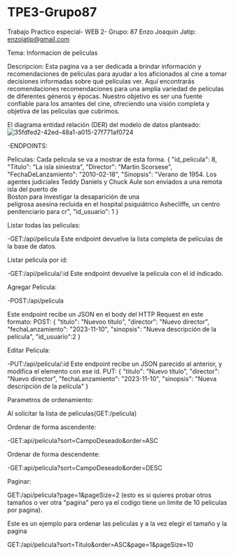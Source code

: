 # TPE3-Grupo87
Trabajo Practico especial- WEB 2- Grupo: 87
Enzo Joaquin Jatip: enzojatip@gmail.com

Tema: Informacion de peliculas

Descripcion: Esta pagina va a ser dedicada a brindar información y recomendaciones de películas para ayudar a los aficionados al cine a tomar decisiones informadas sobre qué películas ver. Aquí encontrarás recomendaciones recomendaciones para una amplia variedad de películas de diferentes géneros y épocas. Nuestro objetivo es ser una fuente confiable para los amantes del cine, ofreciendo una visión completa y objetiva de las películas que cubrimos.

El diagrama entidad relación (DER) del modelo de datos planteado: 
![35fdfed2-42ed-48a1-a015-27f771af0724](https://github.com/EnzoJJ/TPE-89/assets/114018093/155519cc-85dd-48a8-ab8b-704892bec34d)

-ENDPOINTS: 

  Peliculas: 
    Cada pelicula se va a mostrar de esta forma.
      {
        "id_pelicula": 8,
        "Titulo": "La isla siniestra",
        "Director": "Martin Scorsese",
        "FechaDeLanzamiento": "2010-02-18",
        "Sinopsis": "Verano de 1954. Los agentes judiciales Teddy Daniels y Chuck Aule son enviados a una remota isla del puerto de       
        Boston para investigar la desaparición de una       
        peligrosa asesina recluida en el hospital psiquiátrico Ashecliffe, un centro penitenciario para cr",
        "id_usuario": 1
    }


  Listar todas las peliculas:
  
  -GET:/api/pelicula
  Este endpoint devuelve la lista completa de peliculas de la base de datos.

  Listar pelicula por id: 
  
  -GET:/api/pelicula/:id
  Este endpoint devuelve la pelicula con el id indicado.

  Agregar Pelicula:
  
  -POST:/api/pelicula
  
  Este endpoint recibe un JSON en el body del HTTP Request en este formato:
  POST: {
    "titulo": "Nuevoo título",
    "director": "Nuevo director",
    "fechaLanzamiento": "2023-11-10",
    "sinopsis": "Nueva descripción de la película",
    "id_usuario":2
  }

  Editar Pelicula:
  
  -PUT:/api/pelicula/:id 
  Este endpoint recibe un JSON parecido al anterior, y modifica el elemento con ese id.
  PUT: {
    "titulo": "Nuevo título",
    "director": "Nuevo director",
    "fechaLanzamiento": "2023-11-10",
    "sinopsis": "Nueva descripción de la película"
  }

  Parametros de ordenamiento:
  
  Al solicitar la lista de peliculas(GET:/pelicula) 
  
  Ordenar de forma ascendente:
  
  -GET:api/pelicula?sort=CampoDeseado&order=ASC 
  
  Ordenar de forma descendente:
  
  -GET:api/pelicula?sort=CampoDeseado&order=DESC

  Paginar:
  
  GET:/api/pelicula?page=1&pageSize=2 (esto es si quieres probar otros tamaños o ver otra "pagina" pero ya el codigo tiene un limite de
  10 peliculas por pagina).

  Este es un ejemplo para ordenar las peliculas y a la vez elegir el tamaño y la pagina
  
  GET:/api/pelicula?sort=Titulo&order=ASC&page=1&pageSize=10
